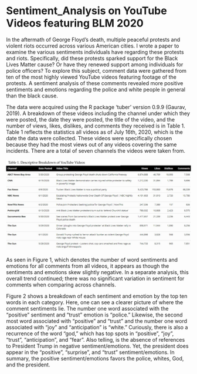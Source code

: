# Sentiment_Analysis on YouTube Videos featuring BLM 2020

In the aftermath of George Floyd’s death, multiple peaceful protests and violent riots occurred across various American cities. I wrote a paper to examine the various sentiments individuals have regarding these protests and riots. Specifically, did these protests sparked support for the Black Lives Matter cause? Or have they renewed support among individuals for police officers? To explore this subject, comment data were gathered from ten of the most highly viewed YouTube videos featuring footage of the protests. A sentiment analysis of these comments revealed more positive sentiments and emotions regarding the police and white people in general than the black cause. 

The data were acquired using the R package ‘tuber’ version 0.9.9 (Gaurav, 2019). A breakdown of these videos including the channel under which they were posted, the date they were posted, the title of the video, and the number of views, likes, dislikes, and comments they received is in Table 1. Table 1 reflects the statistics all videos as of July 16th, 2020, which is the date the data were collected. These videos were specifically chosen because they had the most views out of any videos covering the same incidents. There are a total of seven channels the videos were taken from. 

![](https://github.com/JohnM-Eaton/Sentiment_Analysis_YT_BLM/blob/main/Table1.svg)

As seen in Figure 1, which denotes the number of word sentiments and emotions for all comments from all videos, it appears as though the sentiments and emotions skew slightly negative.  In a separate analysis, this overall trend continued; there was no significant variation in sentiment for comments when comparing across channels. 



Figure 2 shows a breakdown of each sentiment and emotion by the top ten words in each category. Here, one can see a clearer picture of where the comment sentiments lie. The number one word associated with the “positive” sentiment and “trust” emotion is “police.” Likewise, the second most word associated with “positive” and “trust” and the number one word associated with “joy” and “anticipation” is “white.” Curiously, there is also a recurrence of the word “god,” which has top spots in “positive”, “joy”, “trust”, “anticipation”, and “fear”. Also telling, is the absence of references to President Trump in negative sentiment/emotions. Yet, the president does appear in the “positive”, “surprise”, and “trust” sentiment/emotions. In summary, the positive sentiment/emotions favors the police, whites, God, and the president. 
